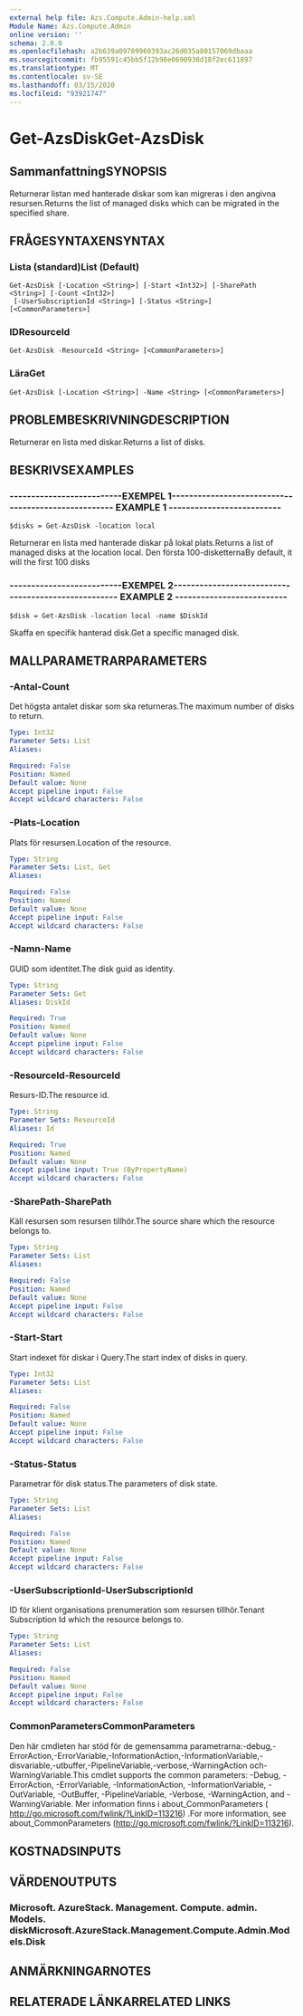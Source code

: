 ```yaml
---
external help file: Azs.Compute.Admin-help.xml
Module Name: Azs.Compute.Admin
online version: ''
schema: 2.0.0
ms.openlocfilehash: a2b639a09789960393ac26d035a80157069dbaaa
ms.sourcegitcommit: fb95591c45bb5f12b98e0690938d18f2ec611897
ms.translationtype: MT
ms.contentlocale: sv-SE
ms.lasthandoff: 03/15/2020
ms.locfileid: "93921747"
---
```

# <span data-ttu-id="5d3f0-101">Get-AzsDisk</span><span class="sxs-lookup"><span data-stu-id="5d3f0-101">Get-AzsDisk</span></span>

## <span data-ttu-id="5d3f0-102">Sammanfattning</span><span class="sxs-lookup"><span data-stu-id="5d3f0-102">SYNOPSIS</span></span>
<span data-ttu-id="5d3f0-103">Returnerar listan med hanterade diskar som kan migreras i den angivna resursen.</span><span class="sxs-lookup"><span data-stu-id="5d3f0-103">Returns the list of managed disks which can be migrated in the specified share.</span></span>

## <span data-ttu-id="5d3f0-104">FRÅGESYNTAXEN</span><span class="sxs-lookup"><span data-stu-id="5d3f0-104">SYNTAX</span></span>

### <span data-ttu-id="5d3f0-105">Lista (standard)</span><span class="sxs-lookup"><span data-stu-id="5d3f0-105">List (Default)</span></span>
```
Get-AzsDisk [-Location <String>] [-Start <Int32>] [-SharePath <String>] [-Count <Int32>]
 [-UserSubscriptionId <String>] [-Status <String>] [<CommonParameters>]
```

### <span data-ttu-id="5d3f0-106">ID</span><span class="sxs-lookup"><span data-stu-id="5d3f0-106">ResourceId</span></span>
```
Get-AzsDisk -ResourceId <String> [<CommonParameters>]
```

### <span data-ttu-id="5d3f0-107">Lära</span><span class="sxs-lookup"><span data-stu-id="5d3f0-107">Get</span></span>
```
Get-AzsDisk [-Location <String>] -Name <String> [<CommonParameters>]
```

## <span data-ttu-id="5d3f0-108">PROBLEMBESKRIVNING</span><span class="sxs-lookup"><span data-stu-id="5d3f0-108">DESCRIPTION</span></span>
<span data-ttu-id="5d3f0-109">Returnerar en lista med diskar.</span><span class="sxs-lookup"><span data-stu-id="5d3f0-109">Returns a list of disks.</span></span>

## <span data-ttu-id="5d3f0-110">BESKRIVS</span><span class="sxs-lookup"><span data-stu-id="5d3f0-110">EXAMPLES</span></span>

### <span data-ttu-id="5d3f0-111">--------------------------EXEMPEL 1--------------------------</span><span class="sxs-lookup"><span data-stu-id="5d3f0-111">-------------------------- EXAMPLE 1 --------------------------</span></span>
```
$disks = Get-AzsDisk -location local
```

<span data-ttu-id="5d3f0-112">Returnerar en lista med hanterade diskar på lokal plats.</span><span class="sxs-lookup"><span data-stu-id="5d3f0-112">Returns a list of managed disks at the location local.</span></span>
<span data-ttu-id="5d3f0-113">Den första 100-disketterna</span><span class="sxs-lookup"><span data-stu-id="5d3f0-113">By default, it will the first 100 disks</span></span>

### <span data-ttu-id="5d3f0-114">--------------------------EXEMPEL 2--------------------------</span><span class="sxs-lookup"><span data-stu-id="5d3f0-114">-------------------------- EXAMPLE 2 --------------------------</span></span>
```
$disk = Get-AzsDisk -location local -name $DiskId
```

<span data-ttu-id="5d3f0-115">Skaffa en specifik hanterad disk.</span><span class="sxs-lookup"><span data-stu-id="5d3f0-115">Get a specific managed disk.</span></span>

## <span data-ttu-id="5d3f0-116">MALLPARAMETRAR</span><span class="sxs-lookup"><span data-stu-id="5d3f0-116">PARAMETERS</span></span>

### <span data-ttu-id="5d3f0-117">-Antal</span><span class="sxs-lookup"><span data-stu-id="5d3f0-117">-Count</span></span>
<span data-ttu-id="5d3f0-118">Det högsta antalet diskar som ska returneras.</span><span class="sxs-lookup"><span data-stu-id="5d3f0-118">The maximum number of disks to return.</span></span>

```yaml
Type: Int32
Parameter Sets: List
Aliases: 

Required: False
Position: Named
Default value: None
Accept pipeline input: False
Accept wildcard characters: False
```

### <span data-ttu-id="5d3f0-119">-Plats</span><span class="sxs-lookup"><span data-stu-id="5d3f0-119">-Location</span></span>
<span data-ttu-id="5d3f0-120">Plats för resursen.</span><span class="sxs-lookup"><span data-stu-id="5d3f0-120">Location of the resource.</span></span>

```yaml
Type: String
Parameter Sets: List, Get
Aliases: 

Required: False
Position: Named
Default value: None
Accept pipeline input: False
Accept wildcard characters: False
```

### <span data-ttu-id="5d3f0-121">-Namn</span><span class="sxs-lookup"><span data-stu-id="5d3f0-121">-Name</span></span>
<span data-ttu-id="5d3f0-122">GUID som identitet.</span><span class="sxs-lookup"><span data-stu-id="5d3f0-122">The disk guid as identity.</span></span>

```yaml
Type: String
Parameter Sets: Get
Aliases: DiskId

Required: True
Position: Named
Default value: None
Accept pipeline input: False
Accept wildcard characters: False
```

### <span data-ttu-id="5d3f0-123">-ResourceId</span><span class="sxs-lookup"><span data-stu-id="5d3f0-123">-ResourceId</span></span>
<span data-ttu-id="5d3f0-124">Resurs-ID.</span><span class="sxs-lookup"><span data-stu-id="5d3f0-124">The resource id.</span></span>

```yaml
Type: String
Parameter Sets: ResourceId
Aliases: Id

Required: True
Position: Named
Default value: None
Accept pipeline input: True (ByPropertyName)
Accept wildcard characters: False
```

### <span data-ttu-id="5d3f0-125">-SharePath</span><span class="sxs-lookup"><span data-stu-id="5d3f0-125">-SharePath</span></span>
<span data-ttu-id="5d3f0-126">Käll resursen som resursen tillhör.</span><span class="sxs-lookup"><span data-stu-id="5d3f0-126">The source share which the resource belongs to.</span></span>

```yaml
Type: String
Parameter Sets: List
Aliases: 

Required: False
Position: Named
Default value: None
Accept pipeline input: False
Accept wildcard characters: False
```

### <span data-ttu-id="5d3f0-127">-Start</span><span class="sxs-lookup"><span data-stu-id="5d3f0-127">-Start</span></span>
<span data-ttu-id="5d3f0-128">Start indexet för diskar i Query.</span><span class="sxs-lookup"><span data-stu-id="5d3f0-128">The start index of disks in query.</span></span>

```yaml
Type: Int32
Parameter Sets: List
Aliases: 

Required: False
Position: Named
Default value: None
Accept pipeline input: False
Accept wildcard characters: False
```

### <span data-ttu-id="5d3f0-129">-Status</span><span class="sxs-lookup"><span data-stu-id="5d3f0-129">-Status</span></span>
<span data-ttu-id="5d3f0-130">Parametrar för disk status.</span><span class="sxs-lookup"><span data-stu-id="5d3f0-130">The parameters of disk state.</span></span>

```yaml
Type: String
Parameter Sets: List
Aliases: 

Required: False
Position: Named
Default value: None
Accept pipeline input: False
Accept wildcard characters: False
```

### <span data-ttu-id="5d3f0-131">-UserSubscriptionId</span><span class="sxs-lookup"><span data-stu-id="5d3f0-131">-UserSubscriptionId</span></span>
<span data-ttu-id="5d3f0-132">ID för klient organisations prenumeration som resursen tillhör.</span><span class="sxs-lookup"><span data-stu-id="5d3f0-132">Tenant Subscription Id which the resource belongs to.</span></span>

```yaml
Type: String
Parameter Sets: List
Aliases: 

Required: False
Position: Named
Default value: None
Accept pipeline input: False
Accept wildcard characters: False
```

### <span data-ttu-id="5d3f0-133">CommonParameters</span><span class="sxs-lookup"><span data-stu-id="5d3f0-133">CommonParameters</span></span>
<span data-ttu-id="5d3f0-134">Den här cmdleten har stöd för de gemensamma parametrarna:-debug,-ErrorAction,-ErrorVariable,-InformationAction,-InformationVariable,-disvariable,-utbuffer,-PipelineVariable,-verbose,-WarningAction och-WarningVariable.</span><span class="sxs-lookup"><span data-stu-id="5d3f0-134">This cmdlet supports the common parameters: -Debug, -ErrorAction, -ErrorVariable, -InformationAction, -InformationVariable, -OutVariable, -OutBuffer, -PipelineVariable, -Verbose, -WarningAction, and -WarningVariable.</span></span> <span data-ttu-id="5d3f0-135">Mer information finns i about_CommonParameters ( http://go.microsoft.com/fwlink/?LinkID=113216) .</span><span class="sxs-lookup"><span data-stu-id="5d3f0-135">For more information, see about_CommonParameters (http://go.microsoft.com/fwlink/?LinkID=113216).</span></span>

## <span data-ttu-id="5d3f0-136">KOSTNADS</span><span class="sxs-lookup"><span data-stu-id="5d3f0-136">INPUTS</span></span>

## <span data-ttu-id="5d3f0-137">VÄRDEN</span><span class="sxs-lookup"><span data-stu-id="5d3f0-137">OUTPUTS</span></span>

### <span data-ttu-id="5d3f0-138">Microsoft. AzureStack. Management. Compute. admin. Models. disk</span><span class="sxs-lookup"><span data-stu-id="5d3f0-138">Microsoft.AzureStack.Management.Compute.Admin.Models.Disk</span></span>

## <span data-ttu-id="5d3f0-139">ANMÄRKNINGAR</span><span class="sxs-lookup"><span data-stu-id="5d3f0-139">NOTES</span></span>

## <span data-ttu-id="5d3f0-140">RELATERADE LÄNKAR</span><span class="sxs-lookup"><span data-stu-id="5d3f0-140">RELATED LINKS</span></span>


